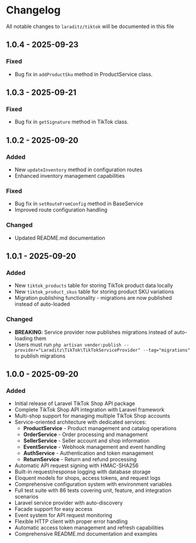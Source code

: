 # Changelog

All notable changes to `laraditz/tiktok` will be documented in this file

## 1.0.4 - 2025-09-23

### Fixed

- Bug fix in `addProductSku` method in ProductService class.

## 1.0.3 - 2025-09-21

### Fixed

- Bug fix in `getSignature` method in TikTok class.

## 1.0.2 - 2025-09-20

### Added

- New `updateInventory` method in configuration routes
- Enhanced inventory management capabilities

### Fixed

- Bug fix in `setRouteFromConfig` method in BaseService
- Improved route configuration handling

### Changed

- Updated README.md documentation

## 1.0.1 - 2025-09-20

### Added

- New `tiktok_products` table for storing TikTok product data locally
- New `tiktok_product_skus` table for storing product SKU variations
- Migration publishing functionality - migrations are now published instead of auto-loaded

### Changed

- **BREAKING**: Service provider now publishes migrations instead of auto-loading them
- Users must run `php artisan vendor:publish --provider="Laraditz\TikTok\TikTokServiceProvider" --tag="migrations"` to publish migrations

## 1.0.0 - 2025-09-20

### Added

- Initial release of Laravel TikTok Shop API package
- Complete TikTok Shop API integration with Laravel framework
- Multi-shop support for managing multiple TikTok Shop accounts
- Service-oriented architecture with dedicated services:
  - **ProductService** - Product management and catalog operations
  - **OrderService** - Order processing and management
  - **SellerService** - Seller account and shop information
  - **EventService** - Webhook management and event handling
  - **AuthService** - Authentication and token management
  - **ReturnService** - Return and refund processing
- Automatic API request signing with HMAC-SHA256
- Built-in request/response logging with database storage
- Eloquent models for shops, access tokens, and request logs
- Comprehensive configuration system with environment variables
- Full test suite with 86 tests covering unit, feature, and integration scenarios
- Laravel service provider with auto-discovery
- Facade support for easy access
- Event system for API request monitoring
- Flexible HTTP client with proper error handling
- Automatic access token management and refresh capabilities
- Comprehensive README.md documentation and examples
